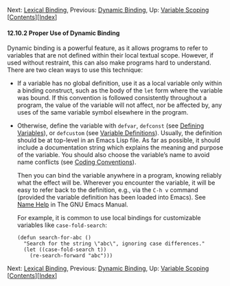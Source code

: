<!-- This is the GNU Emacs Lisp Reference Manual
corresponding to Emacs version 27.2.

Copyright (C) 1990-1996, 1998-2021 Free Software Foundation,
Inc.

Permission is granted to copy, distribute and/or modify this document
under the terms of the GNU Free Documentation License, Version 1.3 or
any later version published by the Free Software Foundation; with the
Invariant Sections being "GNU General Public License," with the
Front-Cover Texts being "A GNU Manual," and with the Back-Cover
Texts as in (a) below.  A copy of the license is included in the
section entitled "GNU Free Documentation License."

(a) The FSF's Back-Cover Text is: "You have the freedom to copy and
modify this GNU manual.  Buying copies from the FSF supports it in
developing GNU and promoting software freedom." -->

<!-- Created by GNU Texinfo 6.7, http://www.gnu.org/software/texinfo/ -->

Next: [Lexical Binding](Lexical-Binding.html), Previous: [Dynamic Binding](Dynamic-Binding.html), Up: [Variable Scoping](Variable-Scoping.html)   \[[Contents](index.html#SEC_Contents "Table of contents")]\[[Index](Index.html "Index")]

#### 12.10.2 Proper Use of Dynamic Binding

Dynamic binding is a powerful feature, as it allows programs to refer to variables that are not defined within their local textual scope. However, if used without restraint, this can also make programs hard to understand. There are two clean ways to use this technique:

*   If a variable has no global definition, use it as a local variable only within a binding construct, such as the body of the `let` form where the variable was bound. If this convention is followed consistently throughout a program, the value of the variable will not affect, nor be affected by, any uses of the same variable symbol elsewhere in the program.

*   Otherwise, define the variable with `defvar`, `defconst` (see [Defining Variables](Defining-Variables.html)), or `defcustom` (see [Variable Definitions](Variable-Definitions.html)). Usually, the definition should be at top-level in an Emacs Lisp file. As far as possible, it should include a documentation string which explains the meaning and purpose of the variable. You should also choose the variable’s name to avoid name conflicts (see [Coding Conventions](Coding-Conventions.html)).

    Then you can bind the variable anywhere in a program, knowing reliably what the effect will be. Wherever you encounter the variable, it will be easy to refer back to the definition, e.g., via the `C-h v` command (provided the variable definition has been loaded into Emacs). See [Name Help](https://www.gnu.org/software/emacs/manual/html_node/emacs/Name-Help.html#Name-Help) in The GNU Emacs Manual.

    For example, it is common to use local bindings for customizable variables like `case-fold-search`:

        (defun search-for-abc ()
          "Search for the string \"abc\", ignoring case differences."
          (let ((case-fold-search t))
            (re-search-forward "abc")))

Next: [Lexical Binding](Lexical-Binding.html), Previous: [Dynamic Binding](Dynamic-Binding.html), Up: [Variable Scoping](Variable-Scoping.html)   \[[Contents](index.html#SEC_Contents "Table of contents")]\[[Index](Index.html "Index")]
